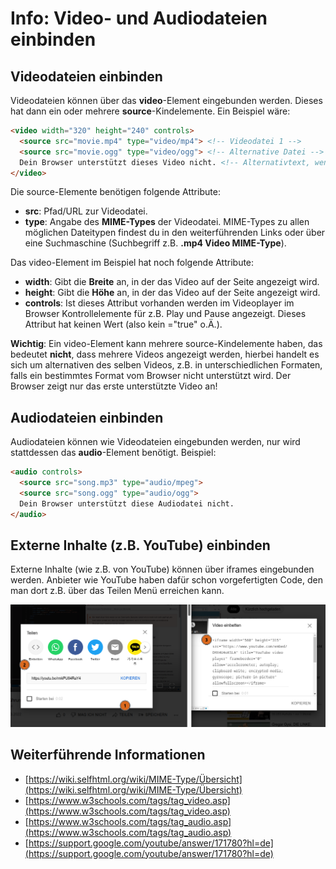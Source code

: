 # Info: Video- und Audiodateien einbinden

## Videodateien einbinden
Videodateien können über das **video**-Element eingebunden werden. Dieses hat dann ein oder mehrere **source**-Kindelemente. Ein Beispiel wäre:

```html
<video width="320" height="240" controls>
  <source src="movie.mp4" type="video/mp4"> <!-- Videodatei 1 -->
  <source src="movie.ogg" type="video/ogg"> <!-- Alternative Datei -->
  Dein Browser unterstützt dieses Video nicht. <!-- Alternativtext, wenn die Videos nicht abgespielt werden können -->
</video>
```

Die source-Elemente benötigen folgende Attribute:

- **src**: Pfad/URL zur Videodatei. 
- **type**: Angabe des **MIME-Types** der Videodatei. MIME-Types zu allen möglichen Dateitypen findest du in den weiterführenden Links oder über eine Suchmaschine (Suchbegriff z.B. **.mp4 Video MIME-Type**).


Das video-Element im Beispiel hat noch folgende Attribute:

- **width**: Gibt die **Breite** an, in der das Video auf der Seite angezeigt wird.
- **height**: Gibt die **Höhe** an, in der das Video auf der Seite angezeigt wird.
- **controls**: Ist dieses Attribut vorhanden werden im Videoplayer im Browser Kontrollelemente für z.B. Play und Pause angezeigt. Dieses Attribut hat keinen Wert (also kein ="true" o.Ä.).

**Wichtig**: Ein video-Element kann mehrere source-Kindelemente haben, das bedeutet **nicht**, dass mehrere Videos angezeigt werden, hierbei handelt es sich um alternativen des selben Videos, z.B. in unterschiedlichen Formaten, falls ein bestimmtes Format vom Browser nicht unterstützt wird. Der Browser zeigt nur das erste unterstützte Video an!

## Audiodateien einbinden
Audiodateien können wie Videodateien eingebunden werden, nur wird stattdessen das **audio**-Element benötigt. Beispiel:

```html
<audio controls>
  <source src="song.mp3" type="audio/mpeg">
  <source src="song.ogg" type="audio/ogg">
  Dein Browser unterstützt diese Audiodatei nicht.
</audio>
```


## Externe Inhalte (z.B. YouTube) einbinden
Externe Inhalte (wie z.B. von YouTube) können über iframes eingebunden werden. Anbieter wie YouTube haben dafür schon vorgefertigten Code, den man dort z.B. über das Teilen Menü erreichen kann.

![Beispiel wie man an den iframe Code für YouTube Videos kommt](/img/yt_einbetten.png)

## Weiterführende Informationen
- [https://wiki.selfhtml.org/wiki/MIME-Type/Übersicht](https://wiki.selfhtml.org/wiki/MIME-Type/Übersicht)
- [https://www.w3schools.com/tags/tag_video.asp](https://www.w3schools.com/tags/tag_video.asp)
- [https://www.w3schools.com/tags/tag_audio.asp](https://www.w3schools.com/tags/tag_audio.asp)
- [https://support.google.com/youtube/answer/171780?hl=de](https://support.google.com/youtube/answer/171780?hl=de)